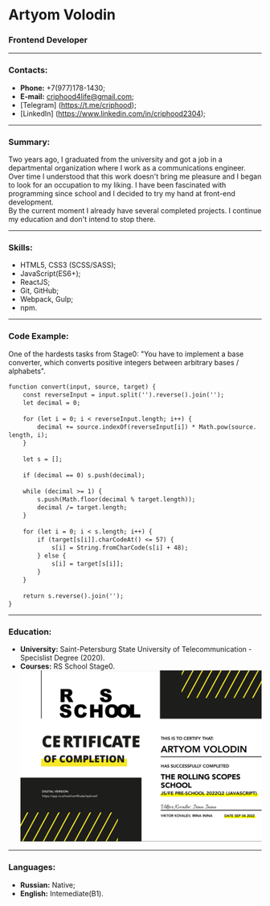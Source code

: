 # Artyom Volodin
### Frontend Developer
***
### Contacts:
* **Phone:** +7(977)178-1430;
* **E-mail:** criphood4life@gmail.com;
* [Telegram] (https://t.me/criphood);
* [LinkedIn] (https://www.linkedin.com/in/criphood2304);
***

### Summary:
Two years ago, I graduated from the university and got a job in a departmental organization where I work as a communications engineer.  
Over time I understood that this work doesn't bring me pleasure and I began to look for an occupation to my liking. I have been fascinated with programming since school and I decided to try my hand at front-end development.  
By the current moment I already have several completed projects. I continue my education and don't intend to stop there.
***

### Skills:
* HTML5, CSS3 (SCSS/SASS);
* JavaScript(ES6+);
* ReactJS;
* Git, GitHub;
* Webpack, Gulp;
* npm.
***

### Code Example:
One of the hardests tasks from Stage0: "You have to implement a base converter, which converts positive integers between arbitrary bases / alphabets".

    function convert(input, source, target) {
        const reverseInput = input.split('').reverse().join('');
        let decimal = 0;

        for (let i = 0; i < reverseInput.length; i++) {
            decimal += source.indexOf(reverseInput[i]) * Math.pow(source.   length, i);
        }

        let s = [];

        if (decimal == 0) s.push(decimal);

        while (decimal >= 1) {
            s.push(Math.floor(decimal % target.length));
            decimal /= target.length;
        }

        for (let i = 0; i < s.length; i++) {
            if (target[s[i]].charCodeAt() <= 57) {
                s[i] = String.fromCharCode(s[i] + 48);
            } else {
                s[i] = target[s[i]];
            }
        }

        return s.reverse().join('');
    }
***

### Education:
* **University:** Saint-Petersburg State University of Telecommunication - Specislist Degree (2020).
* **Courses:** RS School Stage0.
   ![Certificate](/img/certificate.jpg)
***

### Languages:
* **Russian:** Native;
* **English:** Intemediate(B1).

